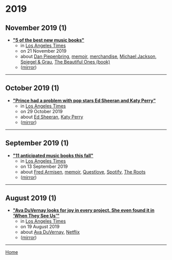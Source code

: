 # 2019

## November 2019 (1)

 - [**"5 of the best new music books"**](https://www.latimes.com/entertainment-arts/books/story/2019-11-21/music-books-elton-john-flea-prince-allison-moorer-janis-joplin)
    - in [Los Angeles Times](../../../publications/k-o/los-angeles-times/index.md)
    - on 21 November 2019
    - about [Dan Piepenbring](../../../topics/dan-piepenbring/index.md), [memoir](../../../topics/memoir/index.md), [merchandise](../../../topics/merchandise/index.md), [Michael Jackson](../../../topics/michael-jackson/index.md), [Spiegel & Grau](../../../topics/spiegel-grau/index.md), [The Beautiful Ones (book)](../../../topics/book/the-beautiful-ones/index.md)
    - ([mirror](https://web.archive.org/web/*/https://www.latimes.com/entertainment-arts/books/story/2019-11-21/music-books-elton-john-flea-prince-allison-moorer-janis-joplin))

----

## October 2019 (1)

 - [**"Prince had a problem with pop stars Ed Sheeran and Katy Perry"**](https://www.latimes.com/entertainment-arts/music/story/2019-10-29/prince-katy-perry-ed-sheeran-memoir)
    - in [Los Angeles Times](../../../publications/k-o/los-angeles-times/index.md)
    - on 29 October 2019
    - about [Ed Sheeran](../../../topics/ed-sheeran/index.md), [Katy Perry](../../../topics/katy-perry/index.md)
    - ([mirror](https://web.archive.org/web/*/https://www.latimes.com/entertainment-arts/music/story/2019-10-29/prince-katy-perry-ed-sheeran-memoir))

----

## September 2019 (1)

 - [**"11 anticipated music books this fall"**](https://www.latimes.com/entertainment-arts/books/story/2019-09-13/la-ca-jc-music-books-fall-2019)
    - in [Los Angeles Times](../../../publications/k-o/los-angeles-times/index.md)
    - on 13 September 2019
    - about [Fred Armisen](../../../topics/fred-armisen/index.md), [memoir](../../../topics/memoir/index.md), [Questlove](../../../topics/questlove/index.md), [Spotify](../../../topics/spotify/index.md), [The Roots](../../../topics/the-roots/index.md)
    - ([mirror](https://web.archive.org/web/*/https://www.latimes.com/entertainment-arts/books/story/2019-09-13/la-ca-jc-music-books-fall-2019))

----

## August 2019 (1)

 - [**"Ava DuVernay looks for joy in every project. She even found it in ‘When They See Us’"**](https://www.latimes.com/entertainment-arts/awards/story/2019-08-16/ava-duvernay-when-they-see-us-exonerated-five-emmys)
    - in [Los Angeles Times](../../../publications/k-o/los-angeles-times/index.md)
    - on 19 August 2019
    - about [Ava DuVernay](../../../topics/ava-duvernay/index.md), [Netflix](../../../topics/netflix/index.md)
    - ([mirror](https://web.archive.org/web/*/https://www.latimes.com/entertainment-arts/awards/story/2019-08-16/ava-duvernay-when-they-see-us-exonerated-five-emmys))

----

[Home](../index.md)
